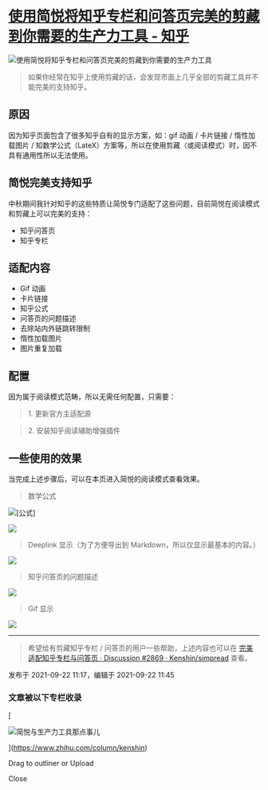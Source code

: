 # [使用简悦将知乎专栏和问答页完美的剪藏到你需要的生产力工具 - 知乎](https://zhuanlan.zhihu.com/p/412653265)

![使用简悦将知乎专栏和问答页完美的剪藏到你需要的生产力工具](https://pic3.zhimg.com/v2-5abcf8a6d70817951671c4d0cedf8cc3_1440w.jpg?source=172ae18b)

> 如果你经常在知乎上使用剪藏的话，会发现市面上几乎全部的剪藏工具并不能完美的支持知乎。

## 原因

因为知乎页面包含了很多知乎自有的显示方案，如：gif 动画 / 卡片链接 / 惰性加载图片 / 知数学公式（LateX）方案等，所以在使用剪藏（或阅读模式）时，因不具有通用性所以无法使用。

## 简悦完美支持知乎

中秋期间我针对知乎的这些特质让简悦专门适配了这些问题，目前简悦在阅读模式和剪藏上可以完美的支持：

-   知乎问答页
-   知乎专栏

## 适配内容

-   Gif 动画
-   卡片链接
-   知乎公式
-   问答页的问题描述
-   去除站内外链跳转限制
-   惰性加载图片
-   图片重复加载

## 配置

因为属于阅读模式范畴，所以无需任何配置，只需要：

> 1\. 更新官方主适配源

> 2\. 安装知乎阅读辅助增强插件

## 一些使用的效果

当完成上述步骤后，可以在本页进入简悦的阅读模式查看效果。

> 数学公式

![[公式]](https://www.zhihu.com/equation?tex=f%28e%2Cx%29%3Dx)

![](https://pic3.zhimg.com/v2-750c05bf3a0e684dd87ac59e4a6015fa_b.jpg)

> Deeplink 显示（为了方便导出到 Markdown，所以仅显示最基本的内容。）

![](https://pic1.zhimg.com/v2-3651783782ae02242ac31814ee0961f0_b.jpg)

> 知乎问答页的问题描述

![](https://pic3.zhimg.com/v2-b1700974e4481fdc09a401c298cf53ea_b.jpg)

> Gif 显示

![](https://pic2.zhimg.com/v2-ef1c219ab2b6c18739f1495f69d767ad_b.gif)

___

> 希望给有剪藏知乎专栏 / 问答页的用户一些帮助，上述内容也可以在 [完美适配知乎专栏与问答页 · Discussion #2869 · Kenshin/simpread](https://github.com/Kenshin/simpread/discussions/2869) 查看。

发布于 2021-09-22 11:17，编辑于 2021-09-22 11:45

### 文章被以下专栏收录

[

![简悦与生产力工具那点事儿](https://pica.zhimg.com/v2-5cbd9df588138582848af9639a116ab1_xs.jpg?source=172ae18b)



](https://www.zhihu.com/column/kenshin)

Drag to outliner or Upload

Close

